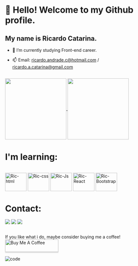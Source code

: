 # 👋 Hello! Welcome to my Github profile.
## My name is Ricardo Catarina.

- 🌱 I’m currently studying Front-end career.
- 📫 Email: ricardo.andrade.c@hotmail.com / ricardo.a.catarina@gmail.com

  ##

<a href="https://github.com/RicardoAC/github-readme-stats">
  <img height=200 align="center" src="https://github-readme-stats.vercel.app/api?username=RicardoAC&theme=merko" />
</a>
<a href="https://github.com/RicardoAC/convoychat">
  <img height=200 align="center" src="https://github-readme-stats.vercel.app/api/top-langs?username=RicardoAC&layout=normal&langs_count=5&hide=php,java&card_width=400&theme=merko" />
</a>

##

# I'm learning:
<div style="display: inline_block"><br>
  <img align="center" alt="Ric-html" height="60" width="70" src="https://cdn.jsdelivr.net/gh/devicons/devicon/icons/html5/html5-original.svg"/>           
  <img align="center" alt="Ric-css" height="60" width="70" src="https://cdn.jsdelivr.net/gh/devicons/devicon/icons/css3/css3-original.svg">
  <img align="center" alt="Ric-Js" height="60" width="70" src="https://cdn.jsdelivr.net/gh/devicons/devicon/icons/javascript/javascript-original.svg">
  <img align="center" alt="Ric-React" height="60" width="70" src="https://cdn.jsdelivr.net/gh/devicons/devicon/icons/react/react-original.svg">
  <img align="center" alt="Ric-Bootstrap" height="60" width="70" src="https://cdn.jsdelivr.net/gh/devicons/devicon/icons/bootstrap/bootstrap-original.svg">
</div>

##
 # Contact:
<div> 
  <a href = "mailto:ricardo.andrade.c@hotmail.com"><img src="https://img.shields.io/badge/Microsoft_Outlook-0078D4?style=for-the-badge&logo=microsoft-outlook&logoColor=white" target="_blank"></a>
  <a href = "mailto:ricardo.a.catarina@gmail.com"><img src="https://img.shields.io/badge/Gmail-D14836?style=for-the-badge&logo=gmail&logoColor=white" target="_blank"></a>
  <a href="https://www.linkedin.com/in/ricardo-de-andrade-catarina-071474292/" target="_blank"><img src="https://img.shields.io/badge/-LinkedIn-%230077B5?style=for-the-badge&logo=linkedin&logoColor=white" target="_blank"></a> 
</div>

##

If you like what i do, maybe consider buying me a coffee!
<a href="https://github.com/RicardoAC" target="_blank"><img src="https://www.buymeacoffee.com/assets/img/custom_images/orange_img.png" alt="Buy Me A Coffee" style="height: 41px !important;width: 174px !important;box-shadow: 0px 3px 2px 0px rgba(190, 190, 190, 0.5) !important;-webkit-box-shadow: 0px 3px 2px 0px rgba(190, 190, 190, 0.5) !important;" ></a>

![code](https://github.com/RicardoAC/RicardoAC/assets/14926412/6afa9443-c652-4d68-8a49-c0574ecbcb46)




